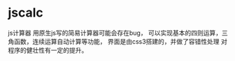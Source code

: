 # jscalc
js计算器
用原生js写的简易计算器可能会存在bug，
可以实现基本的四则运算，三角函数，连续运算自动计算等功能，
界面是由css3搭建的，并做了容错性处理
对程序的健壮性有一定的提升。

